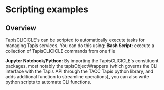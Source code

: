 # Scripting examples
## Overview
TapisCLICICLE's can be scripted to automatically execute tasks for managing Tapis services.
You can do this using:
**Bash Script:** execute a collection of TapisCLICICLE commands from one file

**Jupyter Notebook/Python:** By importing the TapisCLICICLE's constituent packages, most notably the tapisObjectWrappers (which governs the CLI interface with the Tapis API through the TACC Tapis python library, and adds additional function to streamline operations), you can also write python scripts to automate CLI functions.